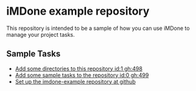 iMDone example repository
====
This repository is intended to be a sample of how you can use iMDone to manage your project tasks.

Sample Tasks
----
- [Add some directories to this repository id:1 gh:498](#TODO:0)
- [Add some sample tasks to the repository id:0 gh:499](#TODO:30)
- [Set up the imdone-example repository at github](#DONE:0)

